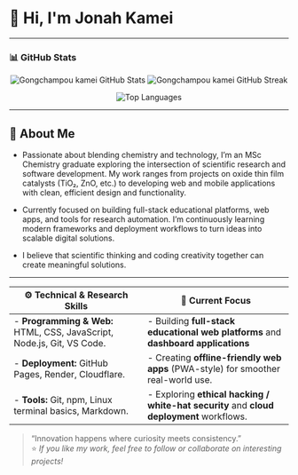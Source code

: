 # 👋 Hi, I'm Jonah Kamei  
---
### 📊 GitHub Stats

<p align="center">
  <img src="https://github-readme-stats.vercel.app/api?username=Gongchampou&show_icons=true&theme=radical&hide_border=true" alt="Gongchampou kamei GitHub Stats" />
  <img src="https://github-readme-streak-stats.herokuapp.com/?user=Gongchampou&theme=radical&hide_border=true" alt="Gongchampou kamei GitHub Streak" />
</p>

<p align="center">
  <img src="https://github-readme-stats.vercel.app/api/top-langs/?username=Gongchampou&layout=compact&theme=radical&hide_border=true" alt="Top Languages" />
</p>

---
## 🔹 About Me  
- Passionate about blending chemistry and technology, I’m an MSc Chemistry graduate exploring the intersection of scientific research and software development. My work ranges from projects on oxide thin film catalysts (TiO₂, ZnO, etc.) to developing web and mobile applications with clean, efficient design and functionality.

- Currently focused on building full-stack educational platforms, web apps, and tools for research automation. I’m continuously learning modern frameworks and deployment workflows to turn ideas into scalable digital solutions.
- I believe that scientific thinking and coding creativity together can create meaningful solutions.  
---  
|⚙️ Technical & Research Skills|🚀 Current Focus|
|-----------------------|----------------------------------|
|- **Programming & Web:** HTML, CSS, JavaScript, Node.js, Git, VS Code.  | - Building **full-stack educational web platforms** and **dashboard applications**   |
|- **Deployment:** GitHub Pages, Render, Cloudflare.  |  - Creating **offline-friendly web apps** (PWA-style) for smoother real-world use.    |
|- **Tools:** Git, npm, Linux terminal basics, Markdown.  | - Exploring **ethical hacking / white-hat security** and **cloud deployment** workflows.  |


> “Innovation happens where curiosity meets consistency.”  
⭐️ *If you like my work, feel free to follow or collaborate on interesting projects!*
